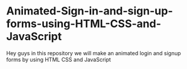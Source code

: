 # Animated-Sign-in-and-sign-up-forms-using-HTML-CSS-and-JavaScript
Hey guys in this repository we will make an animated login and signup forms by using HTML CSS and JavaScript
